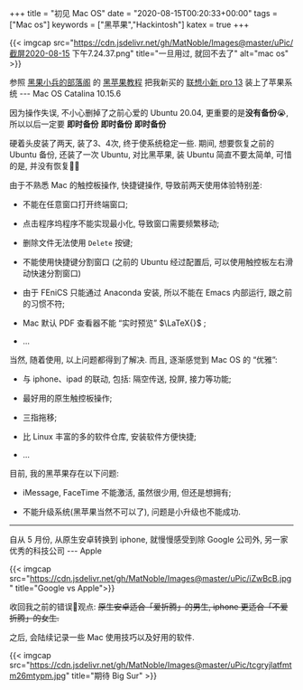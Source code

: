 +++
title = "初见 Mac OS"
date = "2020-08-15T00:20:33+00:00"
tags = ["Mac os"]
keywords = ["黑苹果","Hackintosh"]
katex = true
+++

{{< imgcap src="https://cdn.jsdelivr.net/gh/MatNoble/Images@master/uPic/截屏2020-08-15 下午7.24.37.png" title="一旦用过, 就回不去了" alt="mac os" >}}

参照 [黑果小兵的部落阁](https://blog.daliansky.net/) 的 [黑苹果教程](https://github.com/daliansky/XiaoXinPro-13-hackintosh) 把我新买的 [联想小新 pro 13](https://matnoble.github.io/tech/reviews/lenovo-xiaoxin-pro-13/) 装上了苹果系统 --- Mac OS Catalina 10.15.6 

因为操作失误, 不小心删掉了之前心爱的 Ubuntu 20.04, 更重要的是**没有备份**😭, 所以以后一定要  **即时备份** **即时备份** **即时备份** 

硬着头皮装了两天, 装了3、4次, 终于使系统稳定一些. 期间, 想要恢复之前的 Ubuntu 备份, 还装了一次 Ubuntu,  对比黑苹果, 装 Ubuntu 简直不要太简单, 可惜的是, 并没有恢复🤷‍♂️

由于不熟悉 Mac 的触控板操作, 快捷键操作, 导致前两天使用体验特别差:

- 不能在任意窗口打开终端窗口;

- 点击程序坞程序不能实现最小化, 导致窗口需要频繁移动;

- 删除文件无法使用 `Delete` 按键;

- 不能使用快捷键分割窗口 (之前的 Ubuntu 经过配置后, 可以使用触控板左右滑动快速分割窗口)

- 由于 FEniCS 只能通过 Anaconda 安装, 所以不能在 Emacs 内部运行, 跟之前的习惯不符;

- Mac 默认 PDF 查看器不能 “实时预览” $\LaTeX{}$ ;

- ...

当然, 随着使用, 以上问题都得到了解决.  而且, 逐渐感觉到 Mac OS 的 “优雅”:

- 与 iphone、ipad 的联动, 包括: 隔空传送, 投屏, 接力等功能;

- 最好用的原生触控板操作;

- 三指拖移;

- 比 Linux 丰富的多的软件仓库, 安装软件方便快捷;

- ...

目前, 我的黑苹果存在以下问题:

- iMessage, FaceTime 不能激活, 虽然很少用, 但还是想拥有;

- 不能升级系统(黑苹果当然不可以了), 问题是小升级也不能成功.

---

自从 5 月份, 从原生安卓转换到 iphone, 就慢慢感受到除 Google  公司外, 另一家优秀的科技公司 --- Apple 

{{< imgcap src="https://cdn.jsdelivr.net/gh/MatNoble/Images@master/uPic/iZwBcB.jpg"     title="Google vs Apple">}}

收回我之前的错误🙅观点: ~~原生安卓适合「爱折腾」的男生, iphone 更适合「不爱折腾」的女生.~~

之后, 会陆续记录一些 Mac 使用技巧以及好用的软件.

{{< imgcap src="https://cdn.jsdelivr.net/gh/MatNoble/Images@master/uPic/tcgryjlatfmtm26mtypm.jpg" title="期待 Big Sur" >}}
